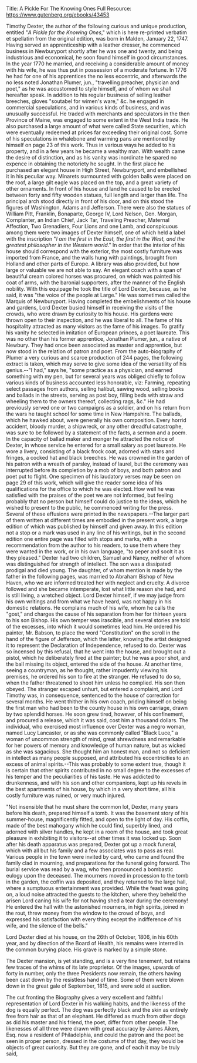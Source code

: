 Title: A Pickle For The Knowing Ones
Full Resource: https://www.gutenberg.org/ebooks/43453

Timothy Dexter, the author of the following curious and unique production,
entitled "_A Pickle for the Knowing Ones_," which is here re-printed
verbatim et spellatim from the original edition, was born in Malden,
January 22, 1747. Having served an apprenticeship with a leather dresser,
he commenced business in Newburyport shortly after he was one and
twenty, and being industrious and economical, he soon found himself
in good circumstances. In the year 1770 he married, and receiving a
considerable amount of money with his wife, he was thus put in possession
of a moderate fortune. In 1776 he had for one of his apprentices the
no less eccentric, and afterwards the no less noted Jonathan Plumer,
jun., "travelling preacher, physician and poet," as he was accustomed
to style himself, and of whom we shall hereafter speak. In addition to
his regular business of selling leather breeches, gloves "soutabel for
wimen's ware," &c. he engaged in commercial speculations, and in various
kinds of business, and was unusually successful. He traded with merchants
and speculators in the then Province of Maine, was engaged to some extent
in the West India trade. He also purchased a large amount of what were
called State securities, which were eventually redeemed at prices far
exceeding their original cost. Some of his speculations in whalebone
and warming pans are mentioned by himself on page 23 of this work. Thus
in various ways he added to his property, and in a few years he became
a wealthy man. With wealth came the desire of distinction, and as his
vanity was inordinate he spared no expence in obtaining the notoriety he
sought. In the first place he purchased an elegant house in High Street,
Newburyport, and embellished it in his peculiar way. Minarets surmounted
with golden balls were placed on the roof, a large gilt eagle was placed
on the top, and a great variety of other ornaments. In front of his house
and land he caused to be erected between forty and fifty wooden statues,
full length and larger than life. The principal arch stood directly in
front of his door, and on this stood the figures of Washington, Adams
and Jefferson. There were also the statues of William Pitt, Franklin,
Bonaparte, George IV, Lord Nelson, Gen. Morgan, Cornplanter, an Indian
Chief, Jack Tar, Traveling Preacher, Maternal Affection, Two Grenadiers,
Four Lions and one Lamb, and conspicuous among them were two images of
Dexter himself, one of which held a label with the inscription "_I am the
first in the East, the first in the West, and the greatest philosopher
in the Western world_." In order that the interior of his house should
correspond with the exterior, the most costly furniture was imported from
France, and the walls hung with paintings, brought from Holland and other
parts of Europe. A library was also provided, but how large or valuable
we are not able to say. An elegant coach with a span of beautiful cream
colored horses was procured, on which was painted his coat of arms,
with the baronial supporters, after the manner of the English nobility.
With this equipage he took the title of Lord Dexter, because, as he said,
it was "the voice of the people at Large." He was sometimes called
the Marquis of Newburyport. Having completed the embelishments of his
house and gardens, Lord Dexter busied himself in receiving the visits of
the crowds, who were drawn by curiosity to his house. His gardens were
thrown open to their inspection, and he was liberal to all. The fame of
his hospitality attracted as many visitors as the fame of his images. To
gratify his vanity he selected in imitation of European princes, a poet
laureate. This was no other than his former apprentice, Jonathan Plumer,
jun., a native of Newbury. They had once been associated as master and
apprentice, but now stood in the relation of patron and poet. From the
auto-biography of Plumer a very curious and scarce production of 244
pages, the following extract is taken, which may serve to give some idea
of the versatility of his genius.--"I had," says he, "some practice as
a physician, and earned something with my pen, but for several years
was obliged chiefly to follow various kinds of business accounted
less honorable, viz: Farming, repeating select passages from authors,
selling halibut, sawing wood, selling books and ballads in the streets,
serving as post boy, filling beds with straw and wheeling them to the
owners thereof, collecting rags, &c." He had previously served one or two
campaigns as a soldier, and on his return from the wars he taught school
for some time in New Hampshire. The ballads, which he hawked about, were
generally his own composition. Every horrid accident, bloody murder, a
shipwreck, or any other dreadful catastrophe, was sure to be followed by
a statement of the facts, a sermon and a poem. In the capacity of ballad
maker and monger he attracted the notice of Dexter, in whose service he
entered for a small salary as poet laureate. He wore a livery, consisting
of a black frock coat, adorned with stars and fringes, a cocked hat
and black breeches. He was crowned in the garden of his patron with a
wreath of parsley, instead of laurel, but the ceremony was interrupted
before its completion by a mob of boys, and both patron and poet put to
flight. One specimen of his laudatory verses may be seen on page 29 of
this work, which will give the reader some idea of his qualifications
for the office to which he was elected. How well he was satisfied with
the praises of the poet we are not informed, but feeling probably that
no person but himself could do justice to the ideas, which he wished
to present to the public, he commenced writing for the press. Several
of these effusions were printed in the newspapers.--The larger part
of them written at different times are embodied in the present work, a
large edition of which was published by himself and given away. In this
edition not a stop or a mark was used in any line of his writings, but
in the second edition one entire page was filled with stops and marks,
with a recommendation from the author to his readers, to use them where
they were wanted in the work, or in his own language, "to peper and
soolt it as they pleased." Dexter had two children, Samuel and Nancy,
neither of whom was distinguished for strength of intellect. The son was
a dissipated prodigal and died young. The daughter, of whom mention is
made by the father in the following pages, was married to Abraham Bishop
of New Haven, who we are informed treated her with neglect and cruelty.
A divorce followed and she became intemperate, lost what little reason
she had, and is still living, a wretched object. Lord Dexter himself,
if we may judge from his own writings and from what we have heard, was
not happy in his domestic relations. He complains much of his wife,
whom he calls the "gost," and charges the cause of his separation
from her for thirteen years to his son Bishop. His own temper was
irascible, and several stories are told of the excesses, into which
it would sometimes lead him. He ordered his painter, Mr. Babson, to
place the word "Constitution" on the scroll in the hand of the figure of
Jefferson, which the latter, knowing the artist designed it to represent
the Declaration of Independence, refused to do. Dexter was so incensed
by this refusal, that he went into the house, and brought out a pistol,
which he deliberately fired at the painter; but he was a poor shot, and
the ball missing its object, entered the side of the house. At another
time, seeing a countryman, as he thought, rather impudently viewing his
premises, he ordered his son to fire at the stranger. He refused to do so,
when the father threatened to shoot him unless he complied. His son then
obeyed. The stranger escaped unhurt, but entered a complaint, and Lord
Timothy was, in consequence, sentenced to the house of correction for
several months. He went thither in his own coach, priding himself
on being the first man who had been to the county house in his own
carriage, drawn by two splendid horses. He soon grew tired, however, of
his confinement, and procured a release, which it was said, cost him a
thousand dollars. The individual, who exercised most influence over Dexter
was a negro woman, named Lucy Lancaster, or as she was commonly called
"Black Luce," a woman of uncommon strength of mind, great shrewdness
and remarkable for her powers of memory and knowledge of human nature,
but as wicked as she was sagacious. She thought him an honest man, and
not so deficient in intellect as many people supposed, and attributed
his eccentricities to an excess of animal spirits.--This was probably to
some extent true, though it is certain that other spirits contributed in
no small degree to the excesses of his temper and the peculiarities of
his taste. He was addicted to drunkenness, and with his son and other
companions, kept up his revels in the best apartments of his house,
by which in a very short time, all his costly furniture was ruined,
or very much injured.

"Not insensible that he must share the common lot, Dexter, many years
before his death, prepared himself a tomb. It was the basement story of
his summer-house, magnificently fitted, and open to the light of day. His
coffin, made of the best mahogany which he could find, superbly lined,
and adorned with silver handles, he kept in a room of the house, and
took great pleasure in exhibiting it to visitors--at other times it was
locked up. Soon after his death apparatus was prepared, Dexter got up a
mock funeral, which with all but his family and a few associates was to
pass as real. Various people in the town were invited by card, who came
and found the family clad in mourning, and preparations for the funeral
going forward. The burial service was read by a wag, who then pronounced
a bombastic eulogy upon the deceased. The mourners moved in procession to
the tomb in the garden, the coffin was deposited, and they returned to
the large hall, where a sumptuous entertainment was provided. While the
feast was going on, a loud noise attracted the guests to the kitchen,
where they beheld the arisen Lord caning his wife for not having shed
a tear during the ceremony! He entered the hall with the astonished
mourners, in high spirits, joined in the rout, threw money from the
window to the crowd of boys, and expressed his satisfaction with every
thing except the indifference of his wife, and the silence of the bells."

Lord Dexter died at his house, on the 26th of October, 1806, in his 60th
year, and by direction of the Board of Health, his remains were interred
in the common burying place. His grave is marked by a simple stone.

The Dexter mansion, is yet standing, and is a very fine tenement, but
retains few traces of the whims of its late proprietor. Of the images,
upwards of forty in number, only the three Presidents now remain, the
others having been cast down by the resistless hand of time. Some of
them were blown down in the great gale of September, 1815, and were sold
at auction.

The cut fronting the Biography gives a very excellent and faithful
representation of Lord Dexter in his walking habits, and the likeness of
the dog is equally perfect. The dog was perfectly black and the skin as
entirely free from hair as that of an elephant. He differed as much from
other dogs as did his master and his friend, the poet, differ from other
people. The likenesses of all three were drawn with great accuracy by
James Aiken, Esq. now a resident of Philadelphia, and could the patron
and the poet be seen in proper person, dressed in the costume of that
day, they would be objects of great curiosity. But they are gone, and
of each it may be truly said,
